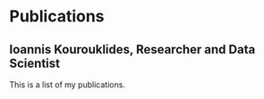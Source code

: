 # Publications
## Ioannis Kourouklides, Researcher and Data Scientist

This is a list of my publications.

